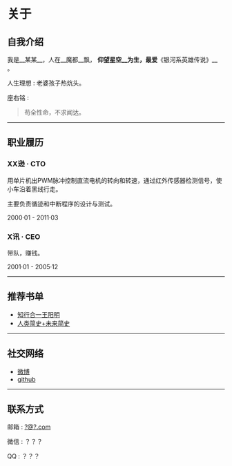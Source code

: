 # 关于
## 自我介绍

我是__某某__，人在__魔都__飘， __仰望星空__为生，最爱__《银河系英雄传说》__ 。

人生理想 : 老婆孩子热炕头。

座右铭 : 

> 苟全性命，不求闻达。

---

## 职业履历

### XX逊 · CTO

用单片机出PWM脉冲控制直流电机的转向和转速，通过红外传感器检测信号，使小车沿着黑线行走。

主要负责循迹和中断程序的设计与测试。

2000·01 - 2011·03

### X讯 · CEO

带队，赚钱。

2001·01 - 2005·12

---

## 推荐书单

*   [知行合一王阳明](http://t.cn/RHlxI4A)
*   [人类简史+未来简史](http://t.cn/RHlMz1S)

---

## 社交网络

*   [微博](http://webio.com)
*   [github](http://github.com)

---

## 联系方式

邮箱 : [?@?.com](mailto:?@?.com)

微信 : ？？？

QQ : ？？？